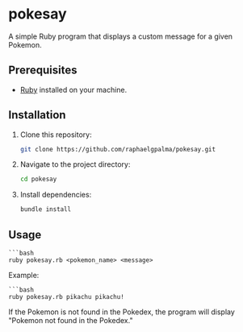 # pokesay

A simple Ruby program that displays a custom message for a given Pokemon.

## Prerequisites

- [Ruby](https://www.ruby-lang.org/en/documentation/installation/) installed on your machine.

## Installation

1. Clone this repository:

   ```bash
   git clone https://github.com/raphaelgpalma/pokesay.git

2. Navigate to the project directory:

    ```bash
    cd pokesay

3. Install dependencies:

    ```bash
    bundle install

## Usage

    ```bash
    ruby pokesay.rb <pokemon_name> <message>

Example:

    ```bash
    ruby pokesay.rb pikachu pikachu!

If the Pokemon is not found in the Pokedex, 
the program will display "Pokemon not found in the Pokedex."


